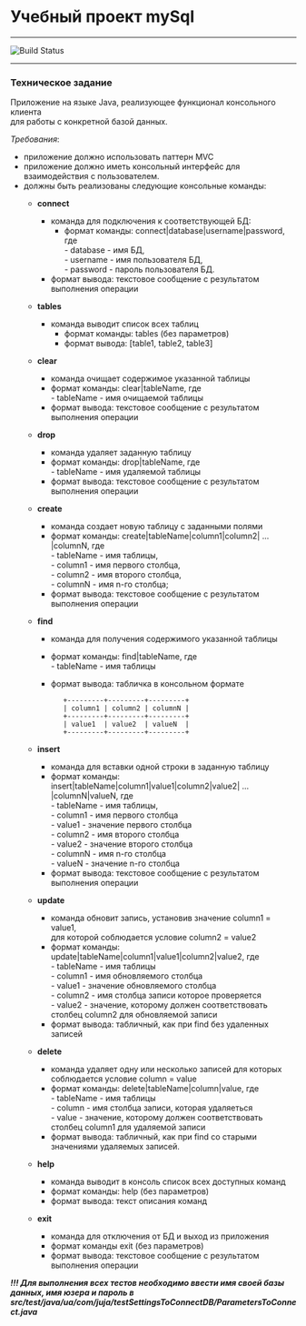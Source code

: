 # Учебный проект mySql
***

![Build Status](https://travis-ci.com/zvozdin/mySql.svg?branch=master)
***

### **Техническое задание**

Приложение на языке Java, реализующее функционал консольного клиента   
для работы с конкретной базой данных. 

   *Требования*:
* приложение должно использовать паттерн MVC 
* приложение должно иметь консольный интерфейс для    
   взаимодействия с пользователем.  
* должны быть реализованы следующие консольные команды:  
  * **сonnect**  
    * команда для подключения к соответствующей БД:  
      * формат команды: connect|database|username|password, где  
            - database - имя БД,    
            - username -  имя пользователя БД,    
            - password - пароль пользователя БД.  
    * формат вывода: текстовое сообщение с результатом выполнения операции 
    
  * **tables**  
    * команда выводит список всех таблиц  
      * формат команды: tables (без параметров)
      * формат вывода: [table1, table2, table3]  
      
  * **clear**
    * команда очищает содержимое указанной таблицы  
    * формат команды: clear|tableName, где    
          - tableName - имя очищаемой таблицы  
    * формат вывода: текстовое сообщение с результатом выполнения операции  
    
  * **drop**
    * команда удаляет заданную таблицу
    * формат команды: drop|tableName, где  
          - tableName - имя удаляемой таблицы  
    * формат вывода: текстовое сообщение с результатом выполнения операции
    
  * **create**
    * команда создает новую таблицу с заданными полями
    * формат команды: create|tableName|column1|column2| ... |columnN, где  
          - tableName - имя таблицы,  
          - column1 - имя первого столбца,     
          - column2 - имя второго столбца,    
          - columnN - имя n-го столбца;  
    * формат вывода: текстовое сообщение с результатом выполнения операции
    
  * **find**  
    * команда для получения содержимого указанной таблицы    
    * формат команды: find|tableName, где    
          - tableName - имя таблицы     
    * формат вывода: табличка в консольном формате  
    
             +---------+---------+---------+  
             | column1 | column2 | columnN |  
             +---------+---------+---------+  
             | value1  | value2  | valueN  |  
             +---------+---------+---------+  
             
  * **insert**
    * команда для вставки одной строки в заданную таблицу  
    * формат команды:  
   insert|tableName|column1|value1|column2|value2| ... |columnN|valueN, где       
          - tableName - имя таблицы,  
          - column1 - имя первого столбца  
          - value1 - значение первого столбца  
          - column2 - имя второго столбца  
          - value2 - значение второго столбца  
          - columnN - имя n-го столбца  
          - valueN - значение n-го столбца  
    * формат вывода: текстовое сообщение с результатом выполнения операции  
    
  * **update**
    * команда обновит запись, установив значение column1 = value1,   
   для которой соблюдается условие column2 = value2  
    * формат команды: update|tableName|column1|value1|column2|value2, где  
          - tableName - имя таблицы  
          - column1 - имя обновляемого столбца  
          - value1 - значение обновляемого столбца  
          - column2 -  имя столбца записи которое проверяется  
          - value2 - значение, которому должен соответствовать столбец column2 для обновляемой записи  
    * формат вывода: табличный, как при find без удаленных записей   
    
  * **delete**
    * команда удаляет одну или несколько записей для которых соблюдается условие column = value  
    * формат команды: delete|tableName|column|value, где  
          - tableName - имя таблицы  
          - сolumn - имя столбца записи, которая удаляеться  
          - value - значение, которому должен соответствовать столбец column1 для удаляемой записи  
    * формат вывода: табличный, как при find со старыми значениями удаляемых записей.
    
  * **help**
    * команда выводит в консоль список всех доступных команд
    * формат команды: help (без параметров)
    * формат вывода: текст описания команд
    
  * **exit**
    * команда для отключения от БД и выход из приложения
    * формат команды exit (без параметров)
    * формат вывода: текстовое сообщение с результатом выполнения операции
    
***!!! Для выполнения всех тестов необходимо ввести имя своей базы данных, имя юзера и пароль в   
src/test/java/ua/com/juja/testSettingsToConnectDB/ParametersToConnect.java***
